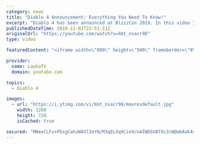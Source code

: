```yaml
---
category: news
title: "Diablo 4 Announcement: Everything You Need To Know!"
excerpt: "Diablo 4 has been announced at BlizzCon 2019. In this video I go over everything you need to know about this upcoming Blizzard Entertainment game."
publishedDateTime: 2019-11-02T22:51:11Z
originalUrl: "https://youtube.com/watch?v=Xmt_nsacr98"
type: video

featuredContent: "<iframe width=\"800\" height=\"500\" frameborder=\"0\" src=\"https://www.youtube.com/embed/Xmt_nsacr98\" allow=\"accelerometer; autoplay; encrypted-media; gyroscope; picture-in-picture\" allowfullscreen></iframe>"

provider:
  name: LowkoTV
  domain: youtube.com

topics:
  - Diablo 4

images:
  - url: "https://i.ytimg.com/vi/Xmt_nsacr98/maxresdefault.jpg"
    width: 1280
    height: 720
    isCached: true

secured: "MWeeCLFs+PEsgCahzWAVl3oYN/M3qELXq9Cio9/nAIWDSU8TXc3rWQmbAak4ykko8438308kl3CD7Dw+5byEDk14z7ckuwVIv6Ofm4hHdk6l5CHqcdGuWiZRiFbwwZzOaW6z4BYCIc+Q+zyQR56tRu0KOf/MGDQ0BVhIU0eKnIHzo3+n9QPbOzCd4QnXvn+60DHmdpM1FoHcaFpuhcrJivu7DkOa0CZ4RSg2fIFIgROVUSASx1kA45V0uWGzbMkAjcNaz2OAxYYoDHi9lUoLG5h7AbC6AqgjOOabrBHDZTfnf+X+Z+rjyQOYPcgAVpMpjC9AcaPNFMo0ro0+v6TtCFOKdeYHgKD+tHdvLD+H3C1Rs1eF1l8xkZbR4zsGJLT0uEqJuvEaKPw5pzdvw7+nWgd3oGL35PY4jSUFPmzlqRh14qWIioVpDCcko+FQsAgL;jhx90H5q1BVtWQ8uJXVbhA=="
---
```


